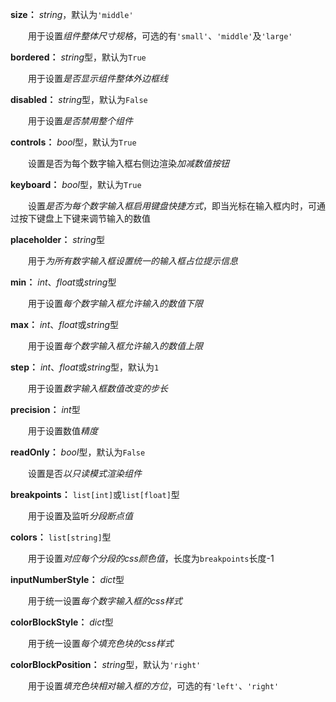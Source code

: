 **size：** *string*，默认为`'middle'`

　　用于设置*组件整体尺寸规格*，可选的有`'small'`、`'middle'`及`'large'`

**bordered：** *string*型，默认为`True`

　　用于设置*是否显示组件整体外边框线*

**disabled：** *string*型，默认为`False`

　　用于设置*是否禁用整个组件*

**controls：** *bool*型，默认为`True`

　　设置是否为每个数字输入框右侧边渲染*加减数值按钮*

**keyboard：** *bool*型，默认为`True`

　　设置*是否为每个数字输入框启用键盘快捷方式*，即当光标在输入框内时，可通过按下键盘上下键来调节输入的数值

**placeholder：** *string*型

　　用于*为所有数字输入框设置统一的输入框占位提示信息*

**min：** *int*、*float*或*string*型

　　用于设置*每个数字输入框允许输入的数值下限*

**max：** *int*、*float*或*string*型

　　用于设置*每个数字输入框允许输入的数值上限*

**step：** *int*、*float*或*string*型，默认为`1`

　　用于设置*数字输入框数值改变的步长*

**precision：** *int*型

　　用于设置数值*精度*

**readOnly：** *bool*型，默认为`False`

　　设置是否*以只读模式渲染组件*

**breakpoints：** `list[int]`或`list[float]`型

　　用于设置及监听*分段断点值*

**colors：** `list[string]`型

　　用于设置*对应每个分段的css颜色值*，长度为`breakpoints`长度-1

**inputNumberStyle：** *dict*型

　　用于统一设置*每个数字输入框的css样式*

**colorBlockStyle：** *dict*型

　　用于统一设置*每个填充色块的css样式*

**colorBlockPosition：** *string*型，默认为`'right'`

　　用于设置*填充色块相对输入框的方位*，可选的有`'left'`、`'right'`